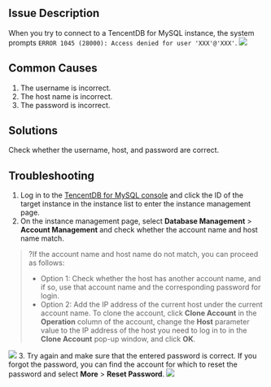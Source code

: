## Issue Description
When you try to connect to a TencentDB for MySQL instance, the system prompts `ERROR 1045 (28000): Access denied for user 'XXX'@'XXX'`.
![](https://main.qcloudimg.com/raw/3283ffcec33f4bdf02aa6ed8cf48ea48.png)

## Common Causes
1. The username is incorrect.
2. The host name is incorrect.
3. The password is incorrect.

## Solutions
Check whether the username, host, and password are correct.

## Troubleshooting
1. Log in to the [TencentDB for MySQL console](https://console.cloud.tencent.com/cdb) and click the ID of the target instance in the instance list to enter the instance management page.
2. On the instance management page, select **Database Management** > **Account Management** and check whether the account name and host name match.
>?If the account name and host name do not match, you can proceed as follows:
>- Option 1: Check whether the host has another account name, and if so, use that account name and the corresponding password for login.
>- Option 2: Add the IP address of the current host under the current account name. To clone the account, click **Clone Account** in the **Operation** column of the account, change the **Host** parameter value to the IP address of the host you need to log in to in the **Clone Account** pop-up window, and click **OK**.
>
![](https://main.qcloudimg.com/raw/93d14fbcea9f28269dfb8c0b79c38a22.png)
3. Try again and make sure that the entered password is correct. If you forgot the password, you can find the account for which to reset the password and select **More** > **Reset Password**.
![](https://main.qcloudimg.com/raw/2b7c31670524bc00fa05cfd5181fc018.png)

